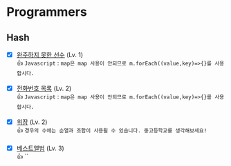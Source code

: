 # Programmers

## Hash

- [x] [완주하지 못한 선수](https://programmers.co.kr/learn/courses/30/lessons/42576) (Lv. 1)<br>
👍 `Javascript` : `map은 map 사용이 안되므로 m.forEach((value,key)=>{}를 사용합시다.` <br><br>
- [x] [전화번호 목록](https://programmers.co.kr/learn/courses/30/lessons/42577) (Lv. 2) <br>
👍 `Javascript` : `map은 map 사용이 안되므로 m.forEach((value,key)=>{}를 사용합시다.` <br><br>
- [x] [위장](https://programmers.co.kr/learn/courses/30/lessons/42578) (Lv. 2) <br>
👍 `경우의 수에는 순열과 조합이 사용될 수 있습니다. 중고등학교를 생각해보세요!` <br><br>
- [x] [베스트앨범](https://programmers.co.kr/learn/courses/30/lessons/42579) (Lv. 3) <br>
👍 `` <br><br>
